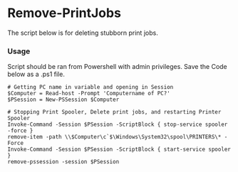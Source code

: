 # Remove-PrintJobs
The script below is for deleting stubborn print jobs.

### Usage
Script should be ran from Powershell with admin privileges. Save the Code below as a .ps1 file.

```
# Getting PC name in variable and opening in Session
$Computer = Read-host -Prompt 'Computername of PC?'
$PSession = New-PSSession $Computer

# Stopping Print Spooler, Delete print jobs, and restarting Printer Spooler
Invoke-Command -Session $PSession -ScriptBlock { stop-service spooler -force }
remove-item -path \\$Computer\c`$\Windows\System32\spool\PRINTERS\* -Force
Invoke-Command -Session $PSession -ScriptBlock { start-service spooler }
remove-pssession -session $PSession
```
